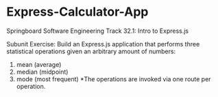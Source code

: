 # Express-Calculator-App

Springboard Software Engineering Track 32.1: Intro to Express.js

Subunit Exercise: 
Build an Express.js application that performs three statistical operations given an arbitrary amount of numbers:

1) mean (average)
2) median (midpoint)
3) mode (most frequent)
*The operations are invoked via one route per operation.

